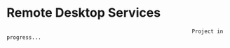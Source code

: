 # Remote Desktop Services
                                                               Project in progress...
